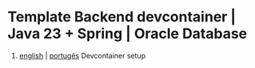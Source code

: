 # Template Backend devcontainer | Java 23 + Spring | Oracle Database

1. [english](docs/main/devcontainer/en-us.md) | [portugês](docs/main/devcontainer/pt-br.md) Devcontainer setup

